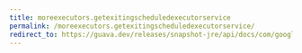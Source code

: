 ```yaml
---
title: moreexecutors.getexitingscheduledexecutorservice
permalink: /moreexecutors.getexitingscheduledexecutorservice/
redirect_to: https://guava.dev/releases/snapshot-jre/api/docs/com/google/common/util/concurrent/MoreExecutors.html#getExitingScheduledExecutorService-java.util.concurrent.ScheduledThreadPoolExecutor-
---
```

